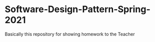 # Software-Design-Pattern-Spring-2021
Basically this repository for showing homework to the Teacher
